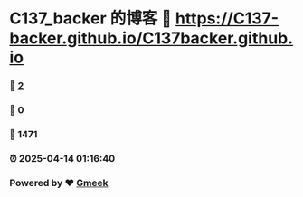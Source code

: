 # C137_backer 的博客 :link: https://C137-backer.github.io/C137backer.github.io 
### :page_facing_up: [2](https://C137-backer.github.io/C137backer.github.io/tag.html) 
### :speech_balloon: 0 
### :hibiscus: 1471 
### :alarm_clock: 2025-04-14 01:16:40 
### Powered by :heart: [Gmeek](https://github.com/Meekdai/Gmeek)
